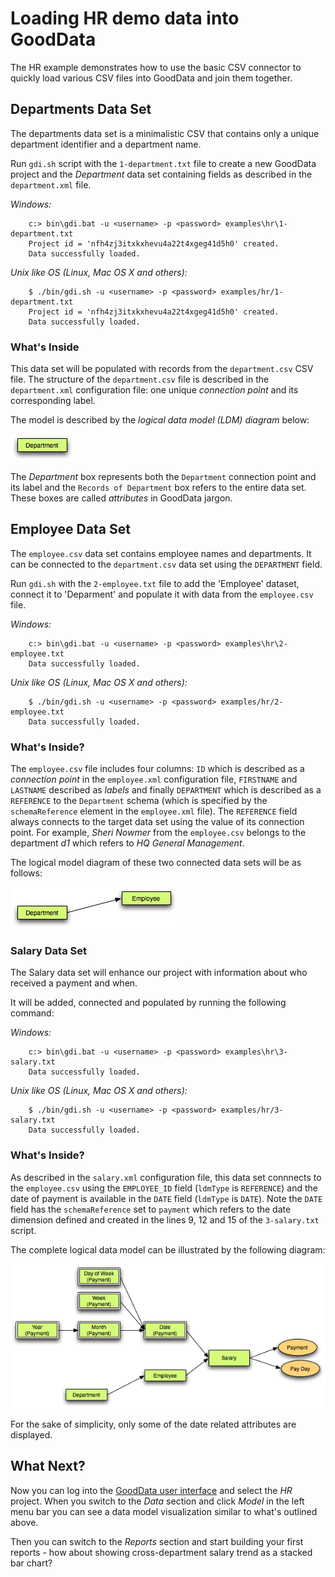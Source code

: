 # Loading HR demo data into GoodData

The HR example demonstrates how to use the basic CSV connector to quickly load various CSV files into GoodData and join them together.

## Departments Data Set

The departments data set is a minimalistic CSV that contains only a unique department identifier and a department name.

Run `gdi.sh` script with the `1-department.txt` file to create a new GoodData project and the _Department_ data set containing fields as described in the `department.xml` file. 

_Windows:_

        c:> bin\gdi.bat -u <username> -p <password> examples\hr\1-department.txt
        Project id = 'nfh4zj3itxkxhevu4a22t4xgeg41d5h0' created.
        Data successfully loaded.


_Unix like OS (Linux, Mac OS X and others):_

        $ ./bin/gdi.sh -u <username> -p <password> examples/hr/1-department.txt
        Project id = 'nfh4zj3itxkxhevu4a22t4xgeg41d5h0' created.
        Data successfully loaded.

### What's Inside

This data set will be populated with records from the `department.csv` CSV file. The structure of the `department.csv` file is described in the `department.xml` configuration file: one unique _connection point_ and its corresponding label.

The model is described by the _logical data model (LDM) diagram_ below:

![Department LDM Diagram](http://github.com/gooddata/GoodData-CL/raw/master/cli-distro/examples/hr/hr_1_department_ldm.png "Department LDM Diagram")

The _Department_ box represents both the `Department` connection point and its label and the `Records of Department` box refers to the entire data set. These boxes are called _attributes_ in GoodData jargon.

## Employee Data Set

The `employee.csv` data set contains employee names and departments. It can be connected to the `department.csv` data set using the `DEPARTMENT` field.

Run `gdi.sh` with the `2-employee.txt` file to add the 'Employee' dataset, connect it to 'Deparment' and populate it with data from the `employee.csv` file.

_Windows:_

        c:> bin\gdi.bat -u <username> -p <password> examples\hr\2-employee.txt
        Data successfully loaded.


_Unix like OS (Linux, Mac OS X and others):_

        $ ./bin/gdi.sh -u <username> -p <password> examples/hr/2-employee.txt
        Data successfully loaded.


### What's Inside?

The `employee.csv` file includes four columns: `ID` which is described as a _connection point_ in the `employee.xml` configuration file, `FIRSTNAME` and `LASTNAME` described as _labels_ and finally `DEPARTMENT` which is described as a `REFERENCE` to the `Department` schema (which is specified by the `schemaReference` element in the `employee.xml` file). The `REFERENCE` field always connects to the target data set using the value of its connection point. For example, _Sheri Nowmer_ from the `employee.csv` belongs to the department _d1_ which refers to _HQ General Management_.

The logical model diagram of these two connected data sets will be as follows:

![Employee and Department LDM Diagram](http://github.com/gooddata/GoodData-CL/raw/master/cli-distro/examples/hr/hr_2_employee_ldm.png "Employee and Deparment LDM Diagram")
 
### Salary Data Set

The Salary data set will enhance our project with information about who received a payment and when.

It will be added, connected and populated by running the following command:

_Windows:_

        c:> bin\gdi.bat -u <username> -p <password> examples\hr\3-salary.txt
        Data successfully loaded.


_Unix like OS (Linux, Mac OS X and others):_

        $ ./bin/gdi.sh -u <username> -p <password> examples/hr/3-salary.txt
        Data successfully loaded.

       
### What's Inside?

As described in the `salary.xml` configuration file, this data set connnects to the `employee.csv` using the `EMPLOYEE_ID` field (`ldmType` is `REFERENCE`) and the date of payment is available in the `DATE` field (`ldmType` is `DATE`). Note the `DATE` field has the `schemaReference` set to `payment` which refers to the date dimension defined and created in the lines 9, 12 and 15 of the `3-salary.txt` script.

The complete logical data model can be illustrated by the following diagram:

![Full HR Diagram](http://github.com/gooddata/GoodData-CL/raw/master/cli-distro/examples/hr/hr_3_salary_ldm.png "Full HR Diagram")

For the sake of simplicity, only some of the date related attributes are displayed.

## What Next?

Now you can log into the [GoodData user interface](https://secure.gooddata.com/) and select the _HR_ project. When you switch to the _Data_ section and click _Model_ in the left menu bar you can see a data model visualization similar to what's outlined above.

Then you can switch to the _Reports_ section and start building your first reports - how about showing cross-department salary trend as a stacked bar chart?
